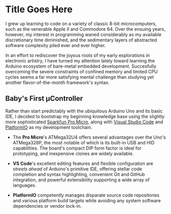 # Title Goes Here

I grew up learning to code on a variety of classic 8-bit microcomputers, such as the venerable Apple II and Commodore 64. Over the ensuing years, however, my interest in programming waned considerably as my available discretionary time diminished, and the sedimentary layers of abstracted software complexity piled ever and ever higher.

In an effort to rediscover the joyous roots of my early explorations in electronic artistry, I have turned my attention lately toward learning the Arduino ecosystem of bare-metal embedded development. Succesfully overcoming the severe constraints of confined memory and limited CPU cycles seems a far more satisfying mental challenge than studying yet another flavor-of-the-month framework's syntax.

## Baby's First µController

Rather than start predictably with the ubiquitous Arduino Uno and its basic IDE, I decided to bootstrap my beginning knowledge base using the slightly more sophisticated [Sparkfun Pro Micro](https://github.com/sparkfun/Pro_Micro), along with [Visual Studio Code](https://github.com/microsoft/vscode) and [PlatformIO](https://github.com/platformio/platformio-vscode-ide) as my development toolchain.

- The **Pro Micro**'s ATMega32U4 offers several advantages over the Uno's ATMega328P, the most notable of which is its built-in USB and HID capabilities. The board's compact DIP form factor is ideal for prototyping, and inexpensive clones are widely available.

- **VS Code**'s excellent editing features and flexible configuration are *streets ahead* of Arduino's primitive IDE, offering stellar code completion and syntax highlighting, convenient Git and GitHub integration, and powerful extensibility supporting a wide array of languages.

- **PlatformIO** competently manages disparate source code repositories and various platform build targets while avoiding any system software dependencies or vendor lock-in.
